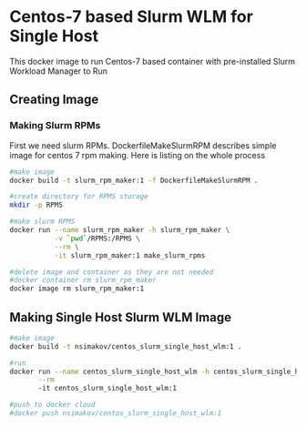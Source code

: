 
# Centos-7 based Slurm WLM for Single Host

This docker image to run Centos-7 based container
with pre-installed Slurm Workload Manager to
Run 

## Creating Image

### Making Slurm RPMs

First we need slurm RPMs.
DockerfileMakeSlurmRPM describes simple image for centos 7 rpm making.
Here is listing on the whole process
  
```bash
#make image
docker build -t slurm_rpm_maker:1 -f DockerfileMakeSlurmRPM .

#create directory for RPMS storage
mkdir -p RPMS

#make slurm RPMS
docker run --name slurm_rpm_maker -h slurm_rpm_maker \
           -v `pwd`/RPMS:/RPMS \
           --rm \
           -it slurm_rpm_maker:1 make_slurm_rpms

#delete image and container as they are not needed
#docker container rm slurm_rpm_maker
docker image rm slurm_rpm_maker:1
```

## Making Single Host Slurm WLM Image

```bash
#make image
docker build -t nsimakov/centos_slurm_single_host_wlm:1 .

#run
docker run --name centos_slurm_single_host_wlm -h centos_slurm_single_host_wlm \
       --rm
       -it centos_slurm_single_host_wlm:1 

#push to docker cloud
#docker push nsimakov/centos_slurm_single_host_wlm:1
```

